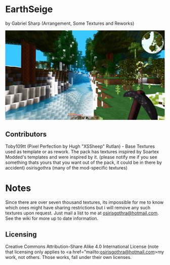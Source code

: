 # EarthSeige
by Gabriel Sharp (Arrangement, Some Textures and Reworks)

<img src="screenshot.png"/>

## Contributors
Toby109tt (Pixel Perfection by Hugh "XSSheep" Rutlan) - Base Textures used as template or as rework.
The pack has textures inspired by Soartex Modded's templates and were inspired by it.
(please notify me if you see something thats yours that you want out of the pack, it could be in there by accident)
osirisgothra (many of the mod-specific textures)


# Notes
Since there are over seven thousand textures, its impossible for me to know which ones might have sharing restrictions
but i will remove any such textures upon request. Just mail a list to me at osirisgothra@hotmail.com. 
See the wiki for more up to date information.

## Licensing
Creative Commons Attribution-Share Alike 4.0 International License
(note that licensing only applies to <a href="mailto:osirisgothra@hotmail.com>my</a> work, not others. Those works, fall under their own licenses.
